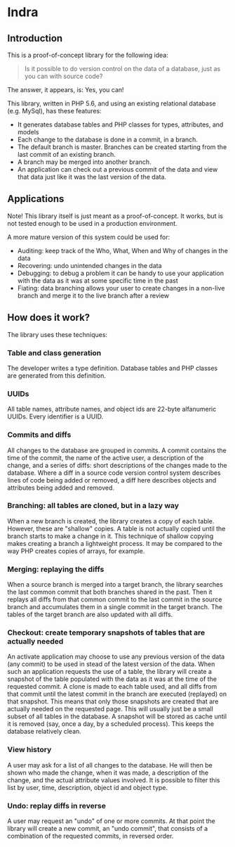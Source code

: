 # Indra

## Introduction

This is a proof-of-concept library for the following idea:

> Is it possible to do version control on the data of a database, just as you can with source code?

The answer, it appears, is: Yes, you can!

This library, written in PHP 5.6, and using an existing relational database (e.g. MySql), has these features:

 * It generates database tables and PHP classes for types, attributes, and models
 * Each change to the database is done in a commit, in a branch.
 * The default branch is master. Branches can be created starting from the last commit of an existing branch. 
 * A branch may be merged into another branch.
 * An application can check out a previous commit of the data and view that data just like it was the last version of the data.

## Applications

Note! This library itself is just meant as a proof-of-concept. It works, but is not tested enough to be used in a production environment.
 
A more mature version of this system could be used for:
 
 * Auditing: keep track of the Who, What, When and Why of changes in the data
 * Recovering: undo unintended changes in the data
 * Debugging: to debug a problem it can be handy to use your application with the data as it was at some specific time in the past
 * Fiating: data branching allows your user to create changes in a non-live branch and merge it to the live branch after a review  
 
## How does it work?

The library uses these techniques: 

### Table and class generation

The developer writes a type definition. Database tables and PHP classes are generated from this definition.

### UUIDs

All table names, attribute names, and object ids are 22-byte alfanumeric UUIDs. Every identifier is a UUID.

### Commits and diffs

All changes to the database are grouped in commits. A commit contains the time of the commit, the name of the active user, a description of the change, 
and a series of diffs: short descriptions of the changes made to the database. Where a diff in a source code version control system describes lines of code being added or removed,
a diff here describes objects and attributes being added and removed.

### Branching: all tables are cloned, but in a lazy way 

When a new branch is created, the library creates a copy of each table. However, these are "shallow" copies. A table is not actually copied until the branch starts to make a change in it.
  This technique of shallow copying makes creating a branch a lightweight process. It may be compared to the way PHP creates copies of arrays, for example.

### Merging: replaying the diffs

When a source branch is merged into a target branch, the library searches the last common commit that both branches shared in the past.
 Then it replays all diffs from that common commit to the last commit in the source branch and accumulates them in a single commit in the target branch.
 The tables of the target branch are also updated with all diffs.
 
### Checkout: create temporary snapshots of tables that are actually needed

An activate application may choose to use any previous version of the data (any commit) to be used in stead of the latest version of the data.
 When such an application requests the use of a table, the library will create a snapshot of the table populated with the data as it was at the time of the requested commit.
 A clone is made to each table used, and all diffs from that commit until the latest commit in the branch are executed (replayed) on that snapshot.
 This means that only those snapshots are created that are actually needed on the requested page. This will usually just be a small subset of all tables in the database.
 A snapshot will be stored as cache until it is removed (say, once a day, by a scheduled process).
 This keeps the database relatively clean.
  
### View history

A user may ask for a list of all changes to the database. He will then be shown who made the change, when it was made, a description of the change, and the actual attribute values involved.
 It is possible to filter this list by user, time, description, object id and object type.

### Undo: replay diffs in reverse
  
A user may request an "undo" of one or more commits. At that point the library will create a new commit, an "undo commit", that consists of a combination of the requested commits, 
in reversed order.
  
